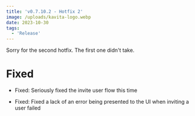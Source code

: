 ```yaml
---
title: 'v0.7.10.2 - Hotfix 2'
image: /uploads/kavita-logo.webp
date: 2023-10-30
tags:
  - 'Release'
---
```


Sorry for the second hotfix. The first one didn't take.



# Fixed

- Fixed: Seriously fixed the invite user flow this time

- Fixed: Fixed a lack of an error being presented to the UI when inviting a user failed

